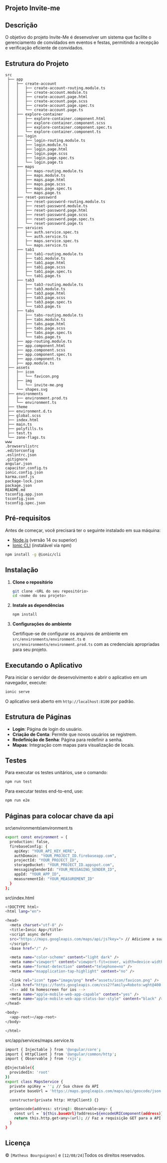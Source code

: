 ## Projeto Invite-me

## Descrição
O objetivo do projeto Invite-Me é desenvolver um sistema que facilite o gerenciamento de convidados em eventos e festas, permitindo a recepção e verificação eficiente de convidados.

## Estrutura do Projeto

```plaintext
src
 ├── app
 │   ├── create-account
 │   │   ├── create-account-routing.module.ts
 │   │   ├── create-account.module.ts
 │   │   ├── create-account.page.html
 │   │   ├── create-account.page.scss
 │   │   ├── create-account.page.spec.ts
 │   │   └── create-account.page.ts
 │   ├── explore-container
 │   │   ├── explore-container.component.html
 │   │   ├── explore-container.component.scss
 │   │   ├── explore-container.component.spec.ts
 │   │   └── explore-container.component.ts
 │   ├── login
 │   │   ├── login-routing.module.ts
 │   │   ├── login.module.ts
 │   │   ├── login.page.html
 │   │   ├── login.page.scss
 │   │   ├── login.page.spec.ts
 │   │   └── login.page.ts
 │   ├── maps
 │   │   ├── maps-routing.module.ts
 │   │   ├── maps.module.ts
 │   │   ├── maps.page.html
 │   │   ├── maps.page.scss
 │   │   ├── maps.page.spec.ts
 │   │   └── maps.page.ts
 │   ├── reset-password
 │   │   ├── reset-password-routing.module.ts
 │   │   ├── reset-password.module.ts
 │   │   ├── reset-password.page.html
 │   │   ├── reset-password.page.scss
 │   │   ├── reset-password.page.spec.ts
 │   │   └── reset-password.page.ts
 │   ├── services
 │   │   ├── auth.service.spec.ts
 │   │   └── auth.service.ts
 │   │   ├── maps.service.spec.ts
 │   │   └── maps.service.ts
 │   ├── tab1
 │   │   ├── tab1-routing.module.ts
 │   │   ├── tab1.module.ts
 │   │   ├── tab1.page.html
 │   │   ├── tab1.page.scss
 │   │   ├── tab1.page.spec.ts
 │   │   └── tab1.page.ts
 │   ├── tab3
 │   │   ├── tab3-routing.module.ts
 │   │   ├── tab3.module.ts
 │   │   ├── tab3.page.html
 │   │   ├── tab3.page.scss
 │   │   ├── tab3.page.spec.ts
 │   │   └── tab3.page.ts
 │   ├── tabs
 │   │   ├── tabs-routing.module.ts
 │   │   ├── tabs.module.ts
 │   │   ├── tabs.page.html
 │   │   ├── tabs.page.scss
 │   │   ├── tabs.page.spec.ts
 │   │   └── tabs.page.ts
 │   ├── app-routing.module.ts
 │   ├── app.component.html
 │   ├── app.component.scss
 │   ├── app.component.spec.ts
 │   ├── app.component.ts
 │   ├── app.module.ts
 ├── assets
 │   ├── icon
 │   │   └── favicon.png
 │   ├── img
 │   │   └── invite-me.png
 │   └── shapes.svg
 ├── environments
 │   ├── environment.prod.ts
 │   └── environment.ts
 ├── theme
 ├── environment.d.ts
 ├── global.scss
 ├── index.html
 ├── main.ts
 ├── polyfills.ts
 ├── test.ts
 └── zone-flags.ts
www
.browserslistrc
.editorconfig
.eslintrc.json
.gitignore
angular.json
capacitor.config.ts
ionic.config.json
karma.conf.js
package-lock.json
package.json
README.md
tsconfig.app.json
tsconfig.json
tsconfig.spec.json
```

## Pré-requisitos

Antes de começar, você precisará ter o seguinte instalado em sua máquina:

- [Node.js](https://nodejs.org/) (versão 14 ou superior)
- [Ionic CLI](https://ionicframework.com/docs/cli) (instalável via npm)

```bash
npm install -g @ionic/cli
```

## Instalação

1. **Clone o repositório**

   ```bash
   git clone <URL do seu repositório>
   cd <nome do seu projeto>
   ```

2. **Instale as dependências**

   ```bash
   npm install
   ```

3. **Configurações do ambiente**

   Certifique-se de configurar os arquivos de ambiente em `src/environments/environment.ts` e `src/environments/environment.prod.ts` com as credenciais apropriadas para seu projeto.

## Executando o Aplicativo

Para iniciar o servidor de desenvolvimento e abrir o aplicativo em um navegador, execute:

```bash
ionic serve
```

O aplicativo será aberto em `http://localhost:8100` por padrão.

## Estrutura de Páginas

- **Login**: Página de login do usuário.
- **Criação de Conta**: Permite que novos usuários se registrem.
- **Redefinição de Senha**: Página para redefinir a senha.
- **Mapas**: Integração com mapas para visualização de locais.

## Testes

Para executar os testes unitários, use o comando:

```bash
npm run test
```

Para executar testes end-to-end, use:

```bash
npm run e2e
```

## Páginas para colocar chave da api

src\environments\environment.ts

```bash
export const environment = {
  production: false,
  firebaseConfig: {
    apiKey: "YOUR_API_KEY_HERE",
    authDomain: "YOUR_PROJECT_ID.firebaseapp.com",
    projectId: "YOUR_PROJECT_ID",
    storageBucket: "YOUR_PROJECT_ID.appspot.com",
    messagingSenderId: "YOUR_MESSAGING_SENDER_ID",
    appId: "YOUR_APP_ID",
    measurementId: "YOUR_MEASUREMENT_ID"
  }
};
```
 src\index.html

```bash
<!DOCTYPE html>
<html lang="en">

<head>
  <meta charset="utf-8" />
  <title>Ionic App</title>
  <script async defer
  src="https://maps.googleapis.com/maps/api/js?key="> // Adicione a sua chave aqui do google maps
  </script>
  <base href="/" />

  <meta name="color-scheme" content="light dark" />
  <meta name="viewport" content="viewport-fit=cover, width=device-width, initial-scale=1.0, minimum-scale=1.0, maximum-scale=1.0, user-scalable=no" />
  <meta name="format-detection" content="telephone=no" />
  <meta name="msapplication-tap-highlight" content="no" />

  <link rel="icon" type="image/png" href="assets/icon/favicon.png" />
  <link href="https://fonts.googleapis.com/css2?family=Roboto:wght@400;700&display=swap" rel="stylesheet">
  <!-- add to homescreen for ios -->
  <meta name="apple-mobile-web-app-capable" content="yes" />
  <meta name="apple-mobile-web-app-status-bar-style" content="black" />
</head>

<body>
  <app-root></app-root>
</body>

</html>

```

src/app/services/maps.service.ts

```bash
import { Injectable } from '@angular/core';
import { HttpClient } from '@angular/common/http';
import { Observable } from 'rxjs';

@Injectable({
  providedIn: 'root'
})
export class MapsService {
  private apiKey = ''; // Sua chave da API
  private baseUrl = 'https://maps.googleapis.com/maps/api/geocode/json';

  constructor(private http: HttpClient) {}

  getGeocode(address: string): Observable<any> {
    const url = `${this.baseUrl}?address=${encodeURIComponent(address)}&key=${this.apiKey}`;
    return this.http.get<any>(url); // Faz a requisição GET para a API
  }
}

```

## Licença
© `[Matheus Bourguignon]` e `[12/08/24]`Todos os direitos reservados.


